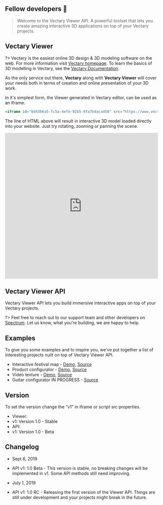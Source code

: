 ## Fellow developers &#128406;

> Welcome to the Vectary Viewer API. A powerful toolset that lets you create amazing interactive 3D applications on top of your Vectary projects.

## Vectary Viewer

?> Vectary is the easiest online 3D design & 3D modeling software on the web. For more information visit [Vectary homepage](https://www.vectary.com). To learn the basics of 3D modelling in Vectary, see the [Vectary Documentation](https://www.vectary.com/docs/).

As the only service out there, **Vectary** along with **Vectary Viewer** will cover your needs both in terms of creation and online presentation of your 3D work. 

In it's simplest form, the Viewer generated in Vectary editor, can be used as an iframe.

```html
<iframe id="6d43b6a5-fc5a-4efe-92b5-9fa7b4aca450" src="https://www.vectary.com/embed/viewer/v1/viewer.html?model=6d43b6a5-fc5a-4efe-92b5-9fa7b4aca450&env=default&envRotation=0&autoplay=1&turntable=0&showPreloader=1" frameborder="0" width="100%" height="480"></iframe>
```
The line of HTML above will result in interactive 3D model loaded directly into your website. Just try rotating, zooming or panning the scene.

<iframe id="6d43b6a5-fc5a-4efe-92b5-9fa7b4aca450" src="https://www.vectary.com/embed/viewer/v1/viewer.html?model=6d43b6a5-fc5a-4efe-92b5-9fa7b4aca450&env=default&envRotation=0&autoplay=1&turntable=0&showPreloader=1" frameborder="0" width="100%" height="480"></iframe>

## Vectary Viewer API

Vectary Viewer API lets you build immersive interactive apps on top of your Vectary projects.


?> Feel free to reach out to our support team and other developers on [Spectrum](https://spectrum.chat/vectary). Let us know, what you're building, we are happy to help.

## Examples

To give you some examples and to inspire you, we’ve put together a list of interesting projects nuilt on top of Vectary Viewer API.

- Interactive festival map - [Demo](https://vectary-grape19.now.sh), [Source](https://github.com/vectary/grape-festival-map)
- Product configurator - [Demo](https://pocsports-demo.vectary.now.sh/), [Source](https://github.com/vectary/pocsports-demo)
- Video texture - [Demo](https://lyft-demo.vectary.now.sh/), [Source](https://github.com/vectary/lyft-demo)
- Guitar configurator IN PROGRESS - [Source](https://github.com/vectary/dowina-guitar-configurator)

## Version

To set the version change the “v1” in iframe or script src properties.

- Viewer:
 - v1: Version 1.0 - Stable
- API:
 - v1: Version 1.0 - Beta

## Changelog

- Sept 6, 2019
 - API v1: 1.0 Beta - This version is stable, no breaking changes will be implemented in v1. Some API methods still need improving.

- July 1, 2019
 - API v1: 1.0 RC - Releasing the first version of the Viewer API. Things are still under development and your projects might break in the future.
